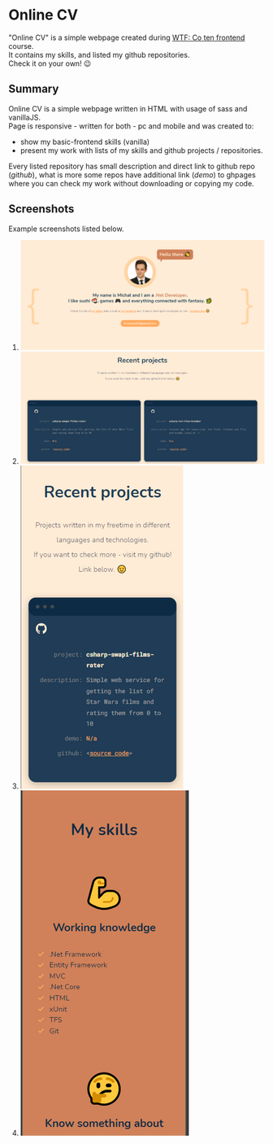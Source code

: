 # Online CV
"Online CV" is a simple webpage created during [WTF: Co ten frontend]() course.  
It contains my skills, and listed my github repositories.  
Check it on your own! 😉

## Summary
Online CV is a simple webpage written in HTML with usage of sass and vanillaJS.  
Page is responsive - written for both - pc and mobile and was created to:
- show my basic-frontend skills (vanilla)  
- present my work with lists of my skills and github projects / repositories.  

Every listed repository has small description and direct link to github repo (*github*), what is more some repos have additional link (*demo*) to ghpages where you can check my work without downloading or copying my code.


## Screenshots
Example screenshots listed below.

1. ![Hello section](gh/hello.png)
2. ![Projects section](gh/projects.png)
3. ![Projects section mobile](gh/projects_mobile.png)
4. ![Skills mobile](gh/skills_mobile.png#skills_mobile)

